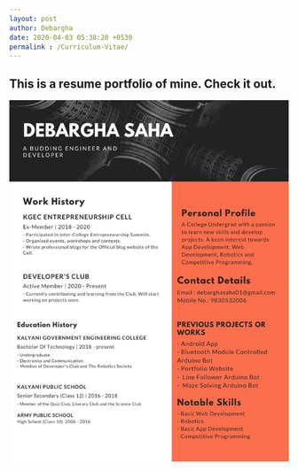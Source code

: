 ```yaml
---
layout: post
author: Debargha
date: 2020-04-03 05:38:20 +0530
permalink : /Curriculum-Vitae/
---
```

## This is a resume portfolio of mine. Check it out.

 <img src="\assets\img\Resume.jpg">